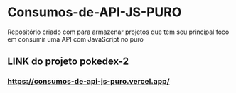 # Consumos-de-API-JS-PURO
Repositório criado com para armazenar projetos que tem seu principal foco em consumir uma API com JavaScript no puro

## LINK do projeto pokedex-2
### https://consumos-de-api-js-puro.vercel.app/
